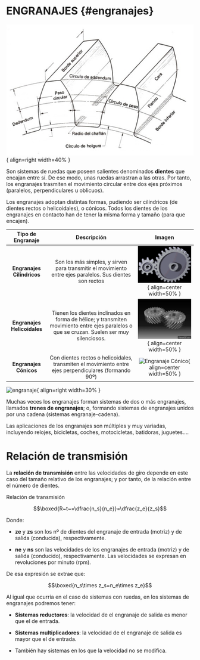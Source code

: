# ENGRANAJES {#engranajes}

![engranaje](/media/diente.jpg){ align=right width=40% }

Son sistemas de ruedas que poseen salientes denominados **dientes** que encajan entre sí. De ese modo, unas ruedas arrastran a las otras. Por tanto, los engranajes trasmiten el movimiento circular entre dos ejes próximos (paralelos, perpendiculares u oblicuos).

Los engranajes adoptan distintas formas, pudiendo ser cilíndricos (de dientes rectos o helicoidales), o cónicos. Todos los dientes de los engranajes en contacto han de tener la misma forma y tamaño (para que encajen).

| Tipo de Engranaje         | Descripción                          | Imagen                                                                 |
| :-----------------------: | :-----------------------------------: | :--------------------------------------------------------------------: |
| **Engranajes Cilíndricos** | Son los más simples, y sirven para transmitir el movimiento entre ejes paralelos. Sus dientes son rectos                       | ![Engranaje Cilíndrico](/media/engranaje_animado.gif){ align=center width=50% } |
| **Engranajes Helicoidales**| Tienen los dientes inclinados en forma de hélice; y transmiten movimiento entre ejes paralelos o que se cruzan. Suelen ser muy silenciosos.                 | ![Engranaje Helicoidal](/media/engranaje_helicoidal.gif){ align=center width=50% } |
| **Engranajes Cónicos**     | Con dientes rectos o helicoidales, transmiten el movimiento entre ejes perpendiculares (formando 90º)                      | ![Engranaje Cónico](/media/engranaje_conico.gif){ align=center width=50% }       |


![engranaje](/media/engranaje_animado_1.gif){ align=right width=30% }

Muchas veces los engranajes forman sistemas de dos o más engranajes, llamados **trenes de engranajes**; o, formando sistemas de engranajes unidos por una cadena (sistemas engranaje-cadena).

Las aplicaciones de los engranajes son múltiples y muy variadas, incluyendo relojes, bicicletas, coches, motocicletas, batidoras, juguetes….

# Relación de transmisión

La **relación de transmisión** entre las velocidades de giro depende en este caso del tamaño relativo de los engranajes; y por tanto, de la relación entre el número de dientes.

Relación de transmisión

$$\boxed{R~t~=\dfrac{n_s}{n_e}}=\dfrac{z_e}{z_s}$$

Donde:

* **ze** y **zs** son los nº de dientes del engranaje de entrada (motriz) y de salida (conducida), respectivamente.

* **ne** y **ns** son las velocidades de los engranajes de entrada (motriz) y de salida (conducido), respectivamente. Las velocidades se expresan en revoluciones por minuto (rpm).

De esa expresión se extrae que: 

$$\boxed{n_s\times z_s=n_e\times z_e}$$

Al igual que ocurría en el caso de sistemas con ruedas, en los sistemas de engranajes podremos tener:

* **Sistemas reductores**: la velocidad de el engranaje de salida  es menor que el de entrada.

* **Sistemas multiplicadores**: la velocidad de el engranaje de salida es mayor que el de entrada.

* También hay sistemas en los que la velocidad no se modifica.